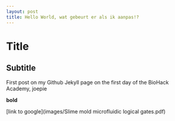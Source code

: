 ```yaml
---
layout: post
title: Hello World, wat gebeurt er als ik aanpas!?
---
```


# Title

## Subtitle

First post on my Github Jekyll page on the first day of the BioHack Academy, joepie

**bold**

[link to google](images/Slime mold microfluidic logical gates.pdf) 
